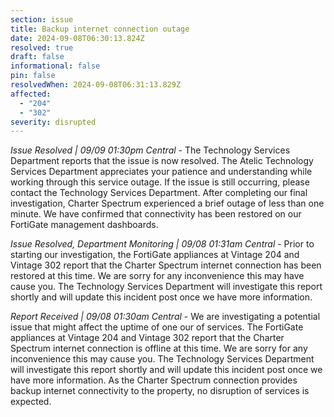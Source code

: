 ```yaml
---
section: issue
title: Backup internet connection outage
date: 2024-09-08T06:30:13.824Z
resolved: true
draft: false
informational: false
pin: false
resolvedWhen: 2024-09-08T06:31:13.829Z
affected:
  - "204"
  - "302"
severity: disrupted
---
```

*Issue Resolved | 09/09 01:30pm Central* - The Technology Services Department reports that the issue is now resolved. The Atelic Technology Services Department appreciates your patience and understanding while working through this service outage. If the issue is still occurring, please contact the Technology Services Department. After completing our final investigation, Charter Spectrum experienced a brief outage of less than one minute. We have confirmed that connectivity has been restored on our FortiGate management dashboards.

*Issue Resolved, Department Monitoring | 09/08 01:31am Central* - Prior to starting our investigation, the FortiGate appliances at Vintage 204 and Vintage 302 report that the Charter Spectrum internet connection has been restored at this time. We are sorry for any inconvenience this may have cause you. The Technology Services Department will investigate this report shortly and will update this incident post once we have more information.

*Report Received | 09/08 01:30am Central* - We are investigating a potential issue that might affect the uptime of one our of services. The FortiGate appliances at Vintage 204 and Vintage 302 report that the Charter Spectrum internet connection is offline at this time. We are sorry for any inconvenience this may cause you. The Technology Services Department will investigate this report shortly and will update this incident post once we have more information. As the Charter Spectrum connection provides backup internet connectivity to the property, no disruption of services is expected.